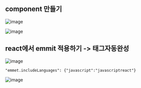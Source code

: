 ## component 만들기

![image](https://github.com/OnlyREHA/React/assets/145514740/1885e9ba-0d78-4c51-b96e-2b014b131a31)


![image](https://github.com/OnlyREHA/React/assets/145514740/f3730d04-58a5-4653-9662-a86c4c46a510)


## react에서 emmit 적용하기 -> 태그자동완성

![image](https://github.com/OnlyREHA/React/assets/145514740/d2b5dca2-ea46-4113-b6d8-646c1136e56f)


```
"emmet.includeLanguages": {"javascript":"javascriptreact"}
```

![image](https://github.com/OnlyREHA/React/assets/145514740/2bdd4b5d-eca9-4e87-8c10-7fc13f6c97d0)



